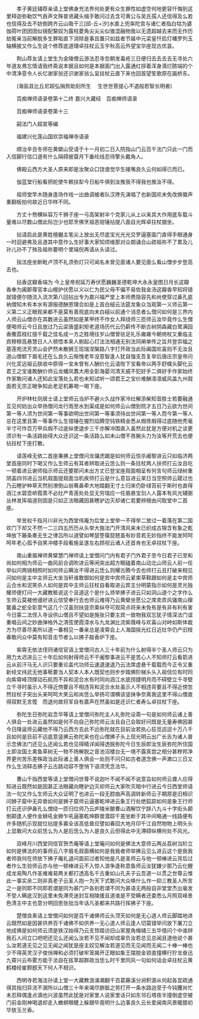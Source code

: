 <!-- { "loadSidebar": true } -->
　　孝子黄廷辅荐亲请上堂佛身充法界何处更有众生罪性如虚空何地更容忏悔到这里释迦弥勒饮气吞声文殊普贤藏头缩手敢问过去含可黄公与吴氏孺人还信得及么若也信得及去不妨倒跨齐云山吸干三[邱-丘+汐]水直上兜率陀宫与诸仁者指白牯为婆伽荷叶团团团似镜配黧奴为露柱菱角尖尖尖似锥混融物我以无遗超越去来而无作历劫冤亲当前解脱多生罪垢直下消除是事且置只如兹者节届中元梁皇忏启灯幡罗列玉轴横披又作么生说个修荐底道理卓拄杖云玉宇秋高云外望宝华座现古优昙。

　　荆山荐友请上堂生为金陵僧云游法忍寺忽朝发毒疮三日便归去去去去无寻处六年道友弗忘情请我终斋说本据且如何是本据面门出入露通红拶着浑身滴烂脓端的个中清净意令人长忆谢家翁还识谢家翁么呈拄杖云直下来也回首望笙歌原在画桥东。

　　(海盐县比丘尼超弘捐赀助刻所生
　生世世菩提心不退般若智长明者)

　　百痴禅师语录卷第十二终
嘉兴大藏经　百痴禅师语录


　　百痴禅师语录卷第十三

　　嗣法门人超宣等编

　　福建兴化莲山国欢崇福禅寺语录

　　顺治辛丑冬师在黄檗山受请于十一月初二日入院指山门云百千法门只此一门而入信脚行信口道有什么隔碍披蓑月下垂纶线忍待擎头戴角人。

　　佛殿云西方大圣人原来即是汝聚众口饶谵觉华生碓嘴良久云何如得已而已。

　　伽蓝堂行船看把舵使牛赖扶犁今日船牛俱到汝推我不得我也推汝不得。

　　祖师堂竿木随身逢场作戏一出曲调被者队汉搀先演唱了也新国欢未免改换徽声重翻板拍何故近日华样不同。

　　方丈十笏横纵容万千狮子座一弓高架射半个克家儿从上以来具大作用底车载斗量难以尽数山僧此际岂少也耶烹佛烹祖恶钳锤拈提八面自光辉卓拄杖据坐。

　　拈请启此是黄姓檀樾主笔尖上放出无尽底宝光光光交罗逼塞面门直得手眼通身一时迴避弗及且道其中意作么生好事大家知烦维那对众朗诵合山疏祖祢不了累及儿孙儿孙不了殃及祖祢要明个里端倪再请从头读过。

　　指法座坐断毗卢顶不礼须弥灯只可闻名未曾见面诸人要见面么看山僧步步登高去也。

　　拈香这瓣香端为
今上皇帝祝延万寿伏愿巍巍圣德乾坤大永永皇图日月长这瓣香奉为阖郡尊官本山檀护伏愿以义以仁为民父母不偏不易佐我金汤这瓣香早知将错就错便尔随流入流次第八回拈出专为嘉兴福严堂上本师费隐容先和尚使穿过鼻孔底衲僧知木有本水有源报德酬恩理合如是上首白槌云法筵龙象众当观第一义师云第一义第二义正眼观来都不是莫有善观底向未白槌以前通个消息者么僧问如何是三界内人师云山僧亦在其数进云虽然如是某甲终不作女人拜绕师三匝师云汝毕竟作么生僧便喝师云今日且放过乃云梁唐盛刹矩老道场历代云仍薪传不断古树阴森藏白鹭满园香撒荔枝红擅千载之佳名成一方之胜境往岁山僧曾驻足礼乐雍雍今朝倚杖又重临主宾穆穆高悬慧日人人顿悟本来人剔起心灯法法相通无别法同阐单传之旨共登崇福之基莲苑流芳灵山会俨然未散狮王现瑞涅槃路八字打开政当此际阖国欢喜则不无汝且道山僧额下眉毛还在么良久云惭愧老年没意智逢人犹自强支吾复举后唐庄宗皇帝问兴化奖远祖云朕收中原得一宝未曾有人酬价化云请陛下宝看帝以两手舒幞头脚化云君王之宝谁敢酬价师云龙蟠凤翥大用全彰海晏河清天威不犯好手二俱好手作家始终作家敢问诸人还知此宝落处么若也未知试听一颂君王之宝价难酬凛凛威风盖九州觌面若无宗正眼争知此老足机筹喝一喝下座。

　　开炉林杜则居士请上堂师云当炉不避火久战作家冷灶解添柴知音胜士若要融通互见何妨出众举扬僧问龙行雨至水到渠成是如何师云山僧到院才五日乃云欲为世间第一等人须为世间第一等事欲明出世间第一等事须待出世间第一等人而今第一等人总在这里且第一等事作么生钳锤在握烈焰腾空钝铁精金悉从煆炼煆得过底随他秃毫半寸可作百万甲兵煆不过底纵使退步三千亦解冲围直入虽然此犹是方便对机之谈更须识有一条活路始得大众还识这一条活路么如未山僧不吝腕头力为汝等开荒去也便拈拄杖下座打散。

　　请莲峰无依二首座秉拂上堂僧问龙骧虎踞是如何师云惊杀阇黎进云只如临济两堂首座同时下喝又作么生师云有耳者辨取进云恁么则一条拄杖两人扶师打云汝且吃一顿着进云谢师指示师云还要那问未出方丈已登宝座觌面相呈有何言句师云绿树重阴盖四邻进云当机觌面提觌面当机疾师打云是什么意旨进云杲日当空照师云蹉过也乃云瞎驴种草天然别潦倒山翁蓦鼻牵大地踏翻无寸土归来仍卧绿苔前于斯时也直得涵江水碧壶峤霞蒸不必灶产青莲处处显无穷瑞应一任眉悬宝剑人人露本有风光辅弼丛林发挥祖道则固是只如正法眼藏因甚瞎驴边灭却诸仁若要辨根由问取堂中二首座。

　　举昱权千指月川非光为西堂伟庵为后堂上堂举一不得举二放过一着落在第二国欢门下却又不然一二三四五历历从头举大施法门开清风来未已织成古锦含有象之乾坤放下藤条奏无生之律吕所以道譬如琴瑟箜篌琵琶虽有妙音若无妙指终不能发阿呵呵年老心孤予自笑冲楼手段看施呈遂左右顾视云诸人还首肯也无卓拄杖下座。

　　南山重眉禅师黄檗慧门禅师请上堂僧问门内有君子门外君子至今日君子已至和尚如何相为师云一曲风前合调吹进云等闲突出超方眼磕着南山动北山师云人前一任举似问两镜相照时如何师云瞒汝不得进云恁么则耀古腾今去也师打云且打破来相见问如何是主中主师云大坐当轩谁敢御如何是宾中宾师云紧束草鞋跟如何是主中宾师云合水和泥笑杀人如何是宾中主师云拄杖自看取进云宾主分明蒙指示如何是灵光独耀师便打问一大藏教秪说这个且道这个是什么师举拂子进云只如洞山道个之字作么生师云莫被他谩好进云信受奉行去也师云难得乃云黄檗坐愿公之席卖弄风骚南山撺鳖鼻之蛇全彰意气这几个汉虽则扶竖宗乘纵夺可观简点将来未免有是有非有利有害今日蒙二法侄入寺设供山僧且不望如是施张只要主宾一致物我双忘犹子情深法门谊重唱云间之妙曲弹格外之清弦使霞漳水与九龙渊比流紫薇峰与欢喜山对峙如斯体裁方为尽善尽美所以道一番相见一番亲总是凌霄会上人海国摇光红日近灶华仍产旧枝春敢问众中莫有知音击节者么以拂子敲香炉下座。

　　紫霄无依法侄同诸信官请上堂僧问古人三十年前为什么射得半个圣人师云只为用力太迟进云三十年后如何射得师云不干阇黎事进云不是苦心人不知师打云看箭进云从前汗马无人识只要重论盖代功师云速退速退乃云法席虚悬千载载而今正令又重新经文纬武无他事秪要当人契本人本人既契也则步步踏佛阶梯头头入祖信位有时同向紫霄峰顶撑动石航而不异和泥合水有时同向涵江水底捞捷明月而不碍壁立千寻壁立千寻时虽示人不得近傍要且不相违背和泥合水处虽示人不相违背要且不得近傍忽然拄杖子突出头来呵呵大笑云和尚恁么举扬可谓横该竖抹争奈离我这里不得山僧直得寂默无言懡　而退何故将军自有嘉声在然虽如是还识仁者寿么卓拄杖下座。

　　弥陀生日弥陀岩念华等请上堂僧问弥陀主人礼弥陀设斋一句是如何师云诸上善人俱会一处进云虽然如是何不向自己弥陀师云汝且自己会取好问既是无量寿佛因甚今日降诞师云藏他不得乃云西方去此不远弥陀就在目前汝若执心狂觅迢迢十万八千且如何是目前不远底意竖拂云弥陀来也在山僧拂子头上现光明云出广长舌为诸人普示念佛法门还见么还闻么若也见得精详闻得透脱弥陀今日生辰即汝生辰弥陀所住国土即汝国土禽鱼草树无一物不扬解脱之音池沼楼台无一境不露真尝之相分甚秽邦净界更何苦乐差殊政当此际诸上善人俱会一处则不问只如古者道念佛一声漱口三日又作么生消释击拂子云古路动容不堕悄下语须凭念法华。

　　曹山千指西堂等请上堂僧问世尊不说迦叶不闻不闻不说意旨如何师云聋人应得知进云既然如是因甚正法眼藏向瞎驴边灭却师云大家吹灭暗中行进云今日西堂师请法一句又作么生师云大众证明了也进云一段无腔曲声高调转新师云子期原是旧相识问狮子窟中无异兽如何是狮子窟师云逼塞乾坤进云象王行处绝狐踪如何是象王行师打云还识伊鼻孔么僧绕一匝归位师乃云庐陵米酿曹山酒解饮宁辞八九斗十字街头颠倒颠逢人便作金狮吼金狮乍吼逼塞乾坤群兽潜踪千差坐断于其中间略通一线路便有许多随机示现就位拈提多寡全该高低普应譬如春回大地月印千江自然物物上明头头上显敢问大众前恁么为人是后恁么为人是良久云但得此中无滞碍纵横何处不风光。

　　双峰月川西堂同信官贺杰庵等请上堂庵问如何是佛法大意师云两丛荔树当阶立如何是佛法的的事师云八字眉毛觌面横如何是我我者师举拂云见么进云这个是我我者师我何在师放下拂子庵礼退问面前过者知他是凡是圣师云与他一顿棒进云背后过者作么生验师云亦与他一顿棒进云不入惊人浪争逢称意鱼师云汝犹嫌少那乃云化鲤成龙易陶凡作圣难难易两关都打透高名千古重如山孔夫子云吾道一以贯之世尊云惟此一事实余二则非真老子云圣人抱一为天下式敢问大众唤什么作一抑三教圣人所言之一是同耶不同耶若谓是同为甚门户各别若谓不同为甚语无两般自非堂堂杰出毫发不受人瞒底汉到这里未免滞壳迷封互相陵援且道谁是不受瞒者还委悉么月照双峰景色清主中主也意分明回思张拙当年话凡圣都来共路行挥拂子下座。

　　楚僧良素请上堂僧问如何是百千诸佛师云头顶天如何是无心道人师云脚踏地进云既然如是因甚供养百千诸佛不如供养一无心道人师云逢人切莫错举问放下屠刀立地成佛是如何师云须是铁汉始得乃云支筇踏访旧山家屋角梅铺三五华借问个中谁辨我石人间立口吧吧还见么还闻么汝若不见不闻却成辜负汝若总见总闻且道他说个甚么汝若道无见之见无闻之闻犹是座主奴见解汝若道见而无见闻而无闻二十棒一棒也少不得英灵汉子俊俏禅和必须打破牢笼揭开正眼如象王摆脱金锁直撞横行狞龙奋迅九霄兴云布雾方能于法自在拔萃超群政当恁么时千里同风一句如何话会卓拄杖云黄鹤楼经崔颢题天下何人不相识。

　　西明寺若海法孙请上堂一大藏教浪涌潮翻千百葛藤溪分涧积源从何起各宜疏通得其指归异流不溷所以山僧三十年来竭尽胼胝之劳打开一条水路迨至于今钝钁尚忙未忍释偶逢点滴也兴波虽然此犹是对家里人说家里话只如东邻石塔夜半撞倒虚空被门前金刚神喝退却走入蟭螟眼睫上躲跟毕竟明什么边事良久云长爱闽南风景暖腊初华放玉兰香。

